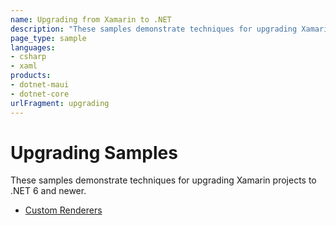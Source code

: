 ```yaml
---
name: Upgrading from Xamarin to .NET
description: "These samples demonstrate techniques for upgrading Xamarin projects to .NET 6 and newer."
page_type: sample
languages:
- csharp
- xaml
products:
- dotnet-maui
- dotnet-core
urlFragment: upgrading
---
```


# Upgrading Samples

These samples demonstrate techniques for upgrading Xamarin projects to .NET 6 and newer.

- [Custom Renderers](CustomRenderer/README.md)
